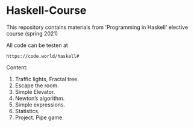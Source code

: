 # Haskell-Course
This repository contains materials from 'Programming in Haskell' elective course (spring 2021)

All code can be testen at
```
https://code.world/haskell#
```

Content:
1. Traffic lights, Fractal tree.
2. Escape the room.
3. Simple Elevator.
4. Newton’s algorithm.
5. Simple expressions.
6. Statistics.
7. Project. Pipe game.
